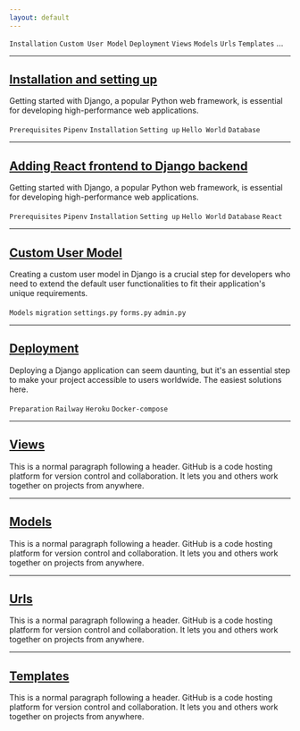 ```yaml
---
layout: default
---
```


`Installation` `Custom User Model` `Deployment` `Views` `Models` `Urls` `Templates` ...

---
## [Installation and setting up](./pages/dj_installation.md)

Getting started with Django, a popular Python web framework, is essential for developing high-performance web applications.\
\
`Prerequisites` `Pipenv` `Installation` `Setting up` `Hello World` `Database`

---
## [Adding React frontend to Django backend]()

Getting started with Django, a popular Python web framework, is essential for developing high-performance web applications.\
\
`Prerequisites` `Pipenv` `Installation` `Setting up` `Hello World` `Database` `React`

---
## [Custom User Model](./pages/dj_customuser.md)

Creating a custom user model in Django is a crucial step for developers who need to extend the default user functionalities to fit their application's unique requirements.\
\
`Models` `migration` `settings.py` `forms.py` `admin.py`

---
## [Deployment](./pages/dj_deployment.md)

Deploying a Django application can seem daunting, but it's an essential step to make your project accessible to users worldwide. The easiest solutions here.\
\
`Preparation` `Railway` `Heroku` `Docker-compose`

---
## [Views]()

This is a normal paragraph following a header. GitHub is a code hosting platform for version control and collaboration. It lets you and others work together on projects from anywhere.

---
## [Models]()

This is a normal paragraph following a header. GitHub is a code hosting platform for version control and collaboration. It lets you and others work together on projects from anywhere.

---
## [Urls]()

This is a normal paragraph following a header. GitHub is a code hosting platform for version control and collaboration. It lets you and others work together on projects from anywhere.

---
## [Templates]()

This is a normal paragraph following a header. GitHub is a code hosting platform for version control and collaboration. It lets you and others work together on projects from anywhere.

 
 
